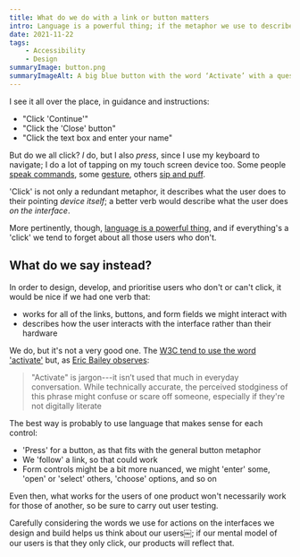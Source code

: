 ```yaml
---
title: What do we do with a link or button matters
intro: Language is a powerful thing; if the metaphor we use to describe actions to our users is 'click' we tend to forget about all those who don't.
date: 2021-11-22
tags:
    - Accessibility
    - Design
summaryImage: button.png
summaryImageAlt: A big blue button with the word ‘Activate’ with a question mark.
---
```


I see it all over the place, in guidance and instructions:

- "Click 'Continue'"
- "Click the 'Close' button"
- "Click the text box and enter your name"

But do we all click? *I* do, but I also <i>press</i>, since I use my keyboard to navigate; I do a lot of tapping on my touch screen device too. Some people [speak commands](https://webaim.org/articles/motor/assistive#voicerecognition), some [gesture](https://thoughtbot.com/blog/an-introduction-to-macos-head-pointer), others [sip and puff](https://webaim.org/articles/motor/assistive#sipnpuff).

'Click' is not only a redundant metaphor, it describes what the user does to their pointing *device itself*; a better verb would describe what the user does *on the interface*.

More pertinently, though, [language is a powerful thing](https://rorueso.blogs.uv.es/2010/10/28/manipulation-of-language-as-a-weapon-of-mind-control-and-abuse-of-power-in-1984/), and if everything's a 'click' we tend to forget about all those users who don't.


## What do we say instead?

In order to design, develop, and prioritise users who don't or can't click, it would be nice if we had one verb that:

- works for all of the links, buttons, and form fields we might interact with
- describes how the user interacts with the interface rather than their hardware

We do, but it's not a very good one. The [W3C tend to use the word 'activate'](https://www.w3.org/WAI/WCAG21/Understanding/target-size.html) but, as [Eric Bailey observes](https://www.getstark.co/blog/the-endless-search-for-here-in-the-unhelpful-click-here-button):

> "Activate" is jargon---it isn’t used that much in everyday conversation. While technically accurate, the perceived stodginess of this phrase might confuse or scare off someone, especially if they're not digitally literate

The best way is probably to use language that makes sense for each control:

- 'Press' for a button, as that fits with the general button metaphor
- We 'follow' a link, so that could work
- Form controls might be a bit more nuanced, we might 'enter' some, 'open' or 'select' others, 'choose' options, and so on

Even then, what works for the users of one product won't necessarily work for those of another, so be sure to carry out user testing.

Carefully considering the words we use for actions on the interfaces we design and build helps us think about our users￼; if our mental model of our users is that they only click, our products will reflect that.
